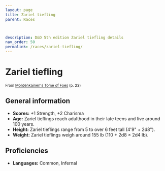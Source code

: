 ```yaml
---
layout: page
title: Zariel tiefling
parent: Races



description: D&D 5th edition Zariel tiefling details
nav_order: 50
permalink: /races/zariel-tiefling/
---
```


# Zariel tiefling

<small>From <a target="_blank" href="https://dnd.wizards.com/products/tabletop-games/rpg-products/mordenkainens-tome-foes">Mordenkainen's Tome of Foes</a> (p. 23)</small>


## General information

- **Scores:** +1 Strength, +2 Charisma
- **Age:** Zariel tieflings reach adulthood in their late teens and live around 100 years.
- **Height:** Zariel tieflings range from 5 to over 6 feet tall (4'9" + 2d8").
- **Weight:** Zariel tieflings weigh around 155 lb (110 + 2d8 × 2d4 lb).

## Proficiencies

- **Languages:** Common, Infernal